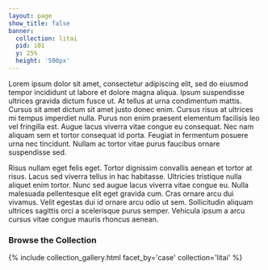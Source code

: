 ```yaml
---
layout: page
show_title: false
banner:
  collection: litai
  pid: i01
  y: 25%
  height: '500px'
---
```


Lorem ipsum dolor sit amet, consectetur adipiscing elit, sed do eiusmod tempor incididunt ut labore et dolore magna aliqua. Ipsum suspendisse ultrices gravida dictum fusce ut. At tellus at urna condimentum mattis. Cursus sit amet dictum sit amet justo donec enim. Cursus risus at ultrices mi tempus imperdiet nulla. Purus non enim praesent elementum facilisis leo vel fringilla est. Augue lacus viverra vitae congue eu consequat. Nec nam aliquam sem et tortor consequat id porta. Feugiat in fermentum posuere urna nec tincidunt. Nullam ac tortor vitae purus faucibus ornare suspendisse sed.

Risus nullam eget felis eget. Tortor dignissim convallis aenean et tortor at risus. Lacus sed viverra tellus in hac habitasse. Ultricies tristique nulla aliquet enim tortor. Nunc sed augue lacus viverra vitae congue eu. Nulla malesuada pellentesque elit eget gravida cum. Cras ornare arcu dui vivamus. Velit egestas dui id ornare arcu odio ut sem. Sollicitudin aliquam ultrices sagittis orci a scelerisque purus semper. Vehicula ipsum a arcu cursus vitae congue mauris rhoncus aenean.

### Browse the Collection

{% include collection_gallery.html facet_by='case' collection='litai' %}
